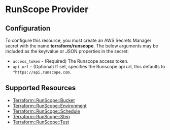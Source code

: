 # RunScope Provider

## Configuration

To configure this resource, you must create an AWS Secrets Manager secret with the name **terraform/runscope**. The below arguments may be included as the key/value or JSON properties in the secret:

* `access_token` - (Required) The Runscope access token.
* `api_url` - (Optional) If set, specifies the Runscope api url, this
   defaults to `"https://api.runscope.com`.


## Supported Resources

* [Terraform::RunScope::Bucket](docs/providers/runscope/Bucket.md)
* [Terraform::RunScope::Environment](docs/providers/runscope/Environment.md)
* [Terraform::RunScope::Schedule](docs/providers/runscope/Schedule.md)
* [Terraform::RunScope::Step](docs/providers/runscope/Step.md)
* [Terraform::RunScope::Test](docs/providers/runscope/Test.md)